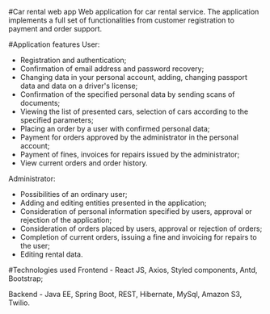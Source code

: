 #Car rental web app
Web application for car rental service. 
The application implements a full set of functionalities from customer registration to payment and order support. 

#Application features
User:
- Registration and authentication;
- Confirmation of email address and password recovery;
- Changing data in your personal account, adding, changing passport data and data on a driver's license;
- Confirmation of the specified personal data by sending scans of documents;
- Viewing the list of presented cars, selection of cars according to the specified parameters;
- Placing an order by a user with confirmed personal data;
- Payment for orders approved by the administrator in the personal account;
- Payment of fines, invoices for repairs issued by the administrator;
- View current orders and order history.

Administrator:
- Possibilities of an ordinary user;
- Adding and editing entities presented in the application;
- Consideration of personal information specified by users, approval or rejection of the application;
- Consideration of orders placed by users, approval or rejection of orders;
- Completion of current orders, issuing a fine and invoicing for repairs to the user;
- Editing rental data.

#Technologies used
Frontend - React JS, Axios, Styled components, Antd, Bootstrap;

Backend - Java EE, Spring Boot, REST, Hibernate, MySql, Amazon S3, Twilio.